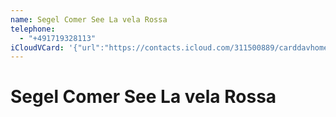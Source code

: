 ```yaml
---
name: Segel Comer See La vela Rossa
telephone:
  - "+491719328113"
iCloudVCard: '{"url":"https://contacts.icloud.com/311500889/carddavhome/card/82173A22-A96A-4ED1-85B7-BBBD8A01CAAD.vcf","etag":"\"ksd5is0u\"","data":"BEGIN:VCARD\r\nVERSION:3.0\r\nFN:\r\nN:;Segel Comer See La vela Rossa;;;\r\nUID:4860F852-27E7-4222-A9F5-52E58C51A5FE\r\nPRODID:-//Apple Inc.//iOS 14.7.1//EN\r\nREV:2025-04-03T22:18:15Z\r\nORG:;\r\nTEL:+491719328113\r\nEND:VCARD"}'
---
```

# Segel Comer See La vela Rossa